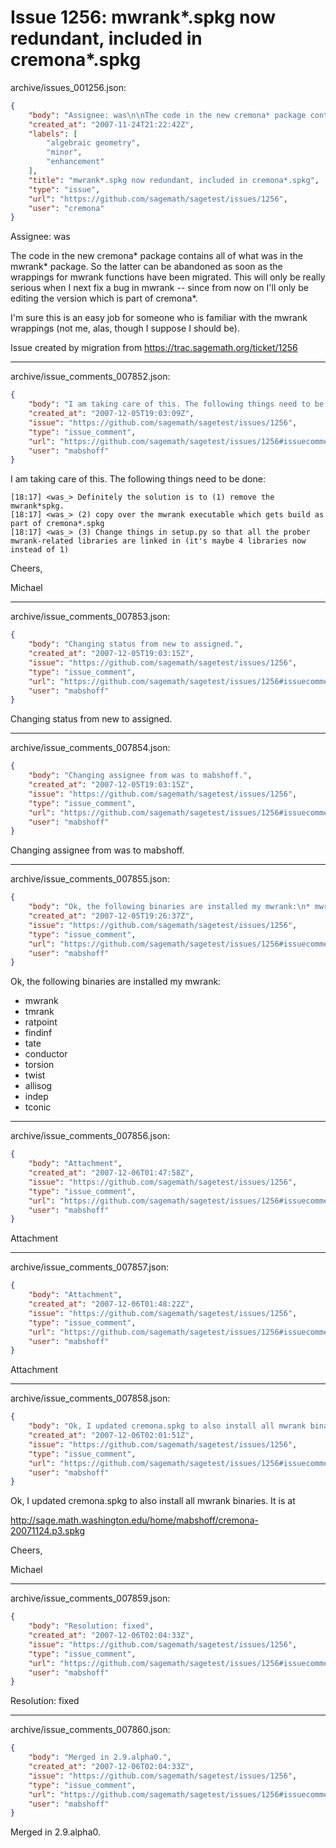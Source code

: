 # Issue 1256: mwrank*.spkg now redundant, included in cremona*.spkg

archive/issues_001256.json:
```json
{
    "body": "Assignee: was\n\nThe code in the new cremona* package contains all of what was in the mwrank* package.  So the latter can be abandoned as soon as the wrappings for mwrank functions have been migrated.  This will only be really serious when I next fix a bug in mwrank -- since from now on I'll only be editing the version which is part of cremona*.\n\nI'm sure this is an easy job for someone who is familiar with the mwrank wrappings (not me, alas, though I suppose I should be).\n\n\nIssue created by migration from https://trac.sagemath.org/ticket/1256\n\n",
    "created_at": "2007-11-24T21:22:42Z",
    "labels": [
        "algebraic geometry",
        "minor",
        "enhancement"
    ],
    "title": "mwrank*.spkg now redundant, included in cremona*.spkg",
    "type": "issue",
    "url": "https://github.com/sagemath/sagetest/issues/1256",
    "user": "cremona"
}
```
Assignee: was

The code in the new cremona* package contains all of what was in the mwrank* package.  So the latter can be abandoned as soon as the wrappings for mwrank functions have been migrated.  This will only be really serious when I next fix a bug in mwrank -- since from now on I'll only be editing the version which is part of cremona*.

I'm sure this is an easy job for someone who is familiar with the mwrank wrappings (not me, alas, though I suppose I should be).


Issue created by migration from https://trac.sagemath.org/ticket/1256





---

archive/issue_comments_007852.json:
```json
{
    "body": "I am taking care of this. The following things need to be done:\n\n```\n[18:17] <was_> Definitely the solution is to (1) remove the mwrank*spkg.\n[18:17] <was_> (2) copy over the mwrank executable which gets build as part of cremona*.spkg\n[18:17] <was_> (3) Change things in setup.py so that all the prober mwrank-related libraries are linked in (it's maybe 4 libraries now instead of 1)\n```\n\n\nCheers,\n\nMichael",
    "created_at": "2007-12-05T19:03:09Z",
    "issue": "https://github.com/sagemath/sagetest/issues/1256",
    "type": "issue_comment",
    "url": "https://github.com/sagemath/sagetest/issues/1256#issuecomment-7852",
    "user": "mabshoff"
}
```

I am taking care of this. The following things need to be done:

```
[18:17] <was_> Definitely the solution is to (1) remove the mwrank*spkg.
[18:17] <was_> (2) copy over the mwrank executable which gets build as part of cremona*.spkg
[18:17] <was_> (3) Change things in setup.py so that all the prober mwrank-related libraries are linked in (it's maybe 4 libraries now instead of 1)
```


Cheers,

Michael



---

archive/issue_comments_007853.json:
```json
{
    "body": "Changing status from new to assigned.",
    "created_at": "2007-12-05T19:03:15Z",
    "issue": "https://github.com/sagemath/sagetest/issues/1256",
    "type": "issue_comment",
    "url": "https://github.com/sagemath/sagetest/issues/1256#issuecomment-7853",
    "user": "mabshoff"
}
```

Changing status from new to assigned.



---

archive/issue_comments_007854.json:
```json
{
    "body": "Changing assignee from was to mabshoff.",
    "created_at": "2007-12-05T19:03:15Z",
    "issue": "https://github.com/sagemath/sagetest/issues/1256",
    "type": "issue_comment",
    "url": "https://github.com/sagemath/sagetest/issues/1256#issuecomment-7854",
    "user": "mabshoff"
}
```

Changing assignee from was to mabshoff.



---

archive/issue_comments_007855.json:
```json
{
    "body": "Ok, the following binaries are installed my mwrank:\n* mwrank\n* tmrank\n* ratpoint\n* findinf\n* tate\n* conductor\n* torsion\n* twist\n* allisog\n* indep\n* tconic",
    "created_at": "2007-12-05T19:26:37Z",
    "issue": "https://github.com/sagemath/sagetest/issues/1256",
    "type": "issue_comment",
    "url": "https://github.com/sagemath/sagetest/issues/1256#issuecomment-7855",
    "user": "mabshoff"
}
```

Ok, the following binaries are installed my mwrank:
* mwrank
* tmrank
* ratpoint
* findinf
* tate
* conductor
* torsion
* twist
* allisog
* indep
* tconic



---

archive/issue_comments_007856.json:
```json
{
    "body": "Attachment",
    "created_at": "2007-12-06T01:47:58Z",
    "issue": "https://github.com/sagemath/sagetest/issues/1256",
    "type": "issue_comment",
    "url": "https://github.com/sagemath/sagetest/issues/1256#issuecomment-7856",
    "user": "mabshoff"
}
```

Attachment



---

archive/issue_comments_007857.json:
```json
{
    "body": "Attachment",
    "created_at": "2007-12-06T01:48:22Z",
    "issue": "https://github.com/sagemath/sagetest/issues/1256",
    "type": "issue_comment",
    "url": "https://github.com/sagemath/sagetest/issues/1256#issuecomment-7857",
    "user": "mabshoff"
}
```

Attachment



---

archive/issue_comments_007858.json:
```json
{
    "body": "Ok, I updated cremona.spkg to also install all mwrank binaries. It is at\n\nhttp://sage.math.washington.edu/home/mabshoff/cremona-20071124.p3.spkg\n\nCheers,\n\nMichael",
    "created_at": "2007-12-06T02:01:51Z",
    "issue": "https://github.com/sagemath/sagetest/issues/1256",
    "type": "issue_comment",
    "url": "https://github.com/sagemath/sagetest/issues/1256#issuecomment-7858",
    "user": "mabshoff"
}
```

Ok, I updated cremona.spkg to also install all mwrank binaries. It is at

http://sage.math.washington.edu/home/mabshoff/cremona-20071124.p3.spkg

Cheers,

Michael



---

archive/issue_comments_007859.json:
```json
{
    "body": "Resolution: fixed",
    "created_at": "2007-12-06T02:04:33Z",
    "issue": "https://github.com/sagemath/sagetest/issues/1256",
    "type": "issue_comment",
    "url": "https://github.com/sagemath/sagetest/issues/1256#issuecomment-7859",
    "user": "mabshoff"
}
```

Resolution: fixed



---

archive/issue_comments_007860.json:
```json
{
    "body": "Merged in 2.9.alpha0.",
    "created_at": "2007-12-06T02:04:33Z",
    "issue": "https://github.com/sagemath/sagetest/issues/1256",
    "type": "issue_comment",
    "url": "https://github.com/sagemath/sagetest/issues/1256#issuecomment-7860",
    "user": "mabshoff"
}
```

Merged in 2.9.alpha0.

